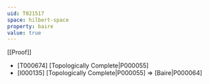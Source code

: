 ```yaml
---
uid: T021517
space: hilbert-space
property: baire
value: true
---
```

[[Proof]]

* [T000674] [Topologically Complete|P000055]
* [I000135] [Topologically Complete|P000055] => [Baire|P000064]

